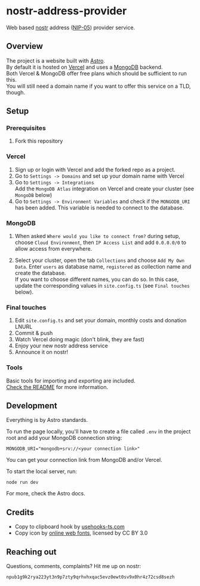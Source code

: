 # nostr-address-provider

Web based [nostr](https://github.com/nostr-protocol/nostr) address ([NIP-05](https://github.com/nostr-protocol/nips/blob/master/05.md)) provider service.

## Overview

The project is a website built with [Astro](https://astro.build/).  
By default it is hosted on [Vercel](https://vercel.com/) and uses a [MongoDB](https://www.mongodb.com/) backend.  
Both Vercel & MongoDB offer free plans which should be sufficient to run this.  
You will still need a domain name if you want to offer this service on a TLD, though.

## Setup

### Prerequisites

1. Fork this repository

### Vercel

1. Sign up or login with Vercel and add the forked repo as a project.
2. Go to `Settings -> Domains` and set up your domain name with Vercel
3. Go to `Settings -> Integrations`  
   Add the `MongoDB Atlas` integration on Vercel and create your cluster (see `MongoDB` below)
4. Go to `Settings -> Environment Variables` and check if the `MONGODB_URI` has been added. This variable is needed to connect to the database.

### MongoDB

1.  When asked `Where would you like to connect from?` during setup, choose `Cloud Environment`, then `IP Access List` and add `0.0.0.0/0` to allow access from everywhere.

2.  Select your cluster, open the tab `Collections` and choose `Add My Own Data`.
    Enter `users` as database name, `registered` as collection name and create the database.  
    If you want to choose different names, you can do so. In this case, update the corresponding values in `site.config.ts` (see `Final touches` below).

### Final touches

1. Edit `site.config.ts` and set your domain, monthly costs and donation LNURL
2. Commit & push
3. Watch Vercel doing magic (don't blink, they are fast)
4. Enjoy your new nostr address service
5. Announce it on nostr!

### Tools

Basic tools for importing and exporting are included.  
[Check the README](https://github.com/jigglycrumb/nostr-verify/blob/main/src/pages/_tools/README.md) for more information.

## Development

Everything is by Astro standards.

To run the page locally, you'll have to create a file called `.env` in the project root and add your MongoDB connection string:

`MONGODB_URI="mongodb+srv://<your connection link>"`

You can get your connection link from MongoDB and/or Vercel.

To start the local server, run:

    node run dev

For more, check the Astro docs.

## Credits

- Copy to clipboard hook by [usehooks-ts.com](https://usehooks-ts.com/react-hook/use-copy-to-clipboard)
- Copy icon by [online web fonts](http://www.onlinewebfonts.com), licensed by CC BY 3.0

## Reaching out

Questions, comments, complaints? Hit me up on nostr:

    npub1g9k2rya223yt3n9p7zty9qrhvhxqac5evz0ewt0sv9x0hr4z72csd8sezh
